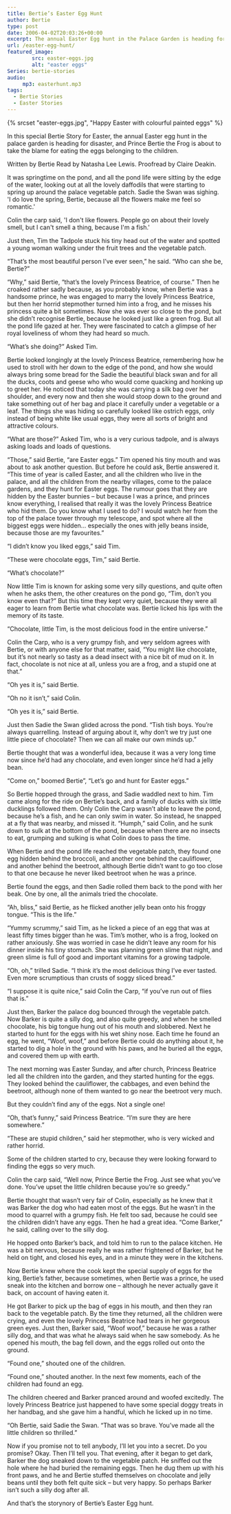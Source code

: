 ```yaml
---
title: Bertie’s Easter Egg Hunt
author: Bertie
type: post
date: 2006-04-02T20:03:26+00:00
excerpt: The annual Easter Egg hunt in the Palace Garden is heading for disaster, and Prince Bertie the Frog is about to take the blame for eating the eggs belonging to the children.
url: /easter-egg-hunt/
featured_image: 
        src: easter-eggs.jpg
        alt: "easter eggs"
Series: bertie-stories
audio: 
     mp3: easterhunt.mp3
tags:
  - Bertie Stories
  - Easter Stories
---
```


{% srcset "easter-eggs.jpg", "Happy Easter with colourful painted eggs" %}

In this special Bertie Story for Easter, the annual Easter egg hunt in the palace garden is heading for disaster, and Prince Bertie the Frog is about to take the blame for eating the eggs belonging to the children.

Written by Bertie
Read by Natasha Lee Lewis.
Proofread by Claire Deakin.

It was springtime on the pond, and all the pond life were sitting by the edge of the water, looking out at all the lovely daffodils that were starting to spring up around the palace vegetable patch. Sadie the Swan was sighing. 'I do love the spring, Bertie, because all the flowers make me feel so romantic.'

Colin the carp said, 'I don't like flowers. People go on about their lovely smell, but I can't smell a thing, because I'm a fish.'

Just then, Tim the Tadpole stuck his tiny head out of the water and spotted a young woman walking under the fruit trees and the vegetable patch.

&#8220;That&#8217;s the most beautiful person I&#8217;ve ever seen,&#8221; he said. &#8220;Who can she be, Bertie?&#8221;

&#8220;Why,&#8221; said Bertie, &#8220;that&#8217;s the lovely Princess Beatrice, of course.&#8221; Then he croaked rather sadly because, as you probably know, when Bertie was a handsome prince, he was engaged to marry the lovely Princess Beatrice, but then her horrid stepmother turned him into a frog, and he misses his princess quite a bit sometimes. Now she was ever so close to the pond, but she didn&#8217;t recognise Bertie, because he looked just like a green frog. But all the pond life gazed at her. They were fascinated to catch a glimpse of her royal loveliness of whom they had heard so much.

&#8220;What&#8217;s she doing?&#8221; Asked Tim.

Bertie looked longingly at the lovely Princess Beatrice, remembering how he used to stroll with her down to the edge of the pond, and how she would always bring some bread for the Sadie the beautiful black swan and for all the ducks, coots and geese who who would come quacking and honking up to greet her. He noticed that today she was carrying a silk bag over her shoulder, and every now and then she would stoop down to the ground and take something out of her bag and place it carefully under a vegetable or a leaf. The things she was hiding so carefully looked like ostrich eggs, only instead of being white like usual eggs, they were all sorts of bright and attractive colours.

&#8220;What are those?&#8221; Asked Tim, who is a very curious tadpole, and is always asking loads and loads of questions.

&#8220;Those,&#8221; said Bertie, &#8220;are Easter eggs.&#8221; Tim opened his tiny mouth and was about to ask another question. But before he could ask, Bertie answered it. &#8220;This time of year is called Easter, and all the children who live in the palace, and all the children from the nearby villages, come to the palace gardens, and they hunt for Easter eggs. The rumour goes that they are hidden by the Easter bunnies &#8211; but because I was a prince, and princes know everything, I realised that really it was the lovely Princess Beatrice who hid them. Do you know what I used to do? I would watch her from the top of the palace tower through my telescope, and spot where all the biggest eggs were hidden&#8230; especially the ones with jelly beans inside, because those are my favourites.&#8221;

&#8220;I didn&#8217;t know you liked eggs,&#8221; said Tim.

&#8220;These were chocolate eggs, Tim,&#8221; said Bertie.

&#8220;What&#8217;s chocolate?&#8221;

Now little Tim is known for asking some very silly questions, and quite often when he asks them, the other creatures on the pond go, &#8220;Tim, don&#8217;t you know even that?&#8221; But this time they kept very quiet, because they were all eager to learn from Bertie what chocolate was. Bertie licked his lips with the memory of its taste.

&#8220;Chocolate, little Tim, is the most delicious food in the entire universe.&#8221;

Colin the Carp, who is a very grumpy fish, and very seldom agrees with Bertie, or with anyone else for that matter, said, &#8220;You might like chocolate, but it&#8217;s not nearly so tasty as a dead insect with a nice bit of mud on it. In fact, chocolate is not nice at all, unless you are a frog, and a stupid one at that.&#8221;

&#8220;Oh yes it is,&#8221; said Bertie.

&#8220;Oh no it isn&#8217;t,&#8221; said Colin.

&#8220;Oh yes it is,&#8221; said Bertie.

Just then Sadie the Swan glided across the pond. &#8220;Tish tish boys. You&#8217;re always quarrelling. Instead of arguing about it, why don&#8217;t we try just one little piece of chocolate? Then we can all make our own minds up.&#8221;

Bertie thought that was a wonderful idea, because it was a very long time now since he&#8217;d had any chocolate, and even longer since he&#8217;d had a jelly bean.

&#8220;Come on,&#8221; boomed Bertie&#8221;, &#8220;Let&#8217;s go and hunt for Easter eggs.&#8221;

So Bertie hopped through the grass, and Sadie waddled next to him. Tim came along for the ride on Bertie&#8217;s back, and a family of ducks with six little ducklings followed them. Only Colin the Carp wasn&#8217;t able to leave the pond, because he&#8217;s a fish, and he can only swim in water. So instead, he snapped at a fly that was nearby, and missed it. &#8220;Humph,&#8221; said Colin, and he sunk down to sulk at the bottom of the pond, because when there are no insects to eat, grumping and sulking is what Colin does to pass the time.

When Bertie and the pond life reached the vegetable patch, they found one egg hidden behind the broccoli, and another one behind the cauliflower, and another behind the beetroot, although Bertie didn&#8217;t want to go too close to that one because he never liked beetroot when he was a prince.

Bertie found the eggs, and then Sadie rolled them back to the pond with her beak. One by one, all the animals tried the chocolate.

&#8220;Ah, bliss,&#8221; said Bertie, as he flicked another jelly bean onto his froggy tongue. &#8220;This is the life.&#8221;

&#8220;Yummy scrummy,&#8221; said Tim, as he licked a piece of an egg that was at least fifty times bigger than he was. Tim&#8217;s mother, who is a frog, looked on rather anxiously. She was worried in case he didn&#8217;t leave any room for his dinner inside his tiny stomach. She was planning green slime that night, and green slime is full of good and important vitamins for a growing tadpole.

&#8220;Oh, oh,&#8221; trilled Sadie. &#8220;I think it&#8217;s the most delicious thing I&#8217;ve ever tasted. Even more scrumptious than crusts of soggy sliced bread.&#8221;

&#8220;I suppose it is quite nice,&#8221; said Colin the Carp, &#8220;if you&#8217;ve run out of flies that is.&#8221;

Just then, Barker the palace dog bounced through the vegetable patch. Now Barker is quite a silly dog, and also quite greedy, and when he smelled chocolate, his big tongue hung out of his mouth and slobbered. Next he started to hunt for the eggs with his wet shiny nose. Each time he found an egg, he went, &#8220;Woof, woof,&#8221; and before Bertie could do anything about it, he started to dig a hole in the ground with his paws, and he buried all the eggs, and covered them up with earth.

The next morning was Easter Sunday, and after church, Princess Beatrice led all the children into the garden, and they started hunting for the eggs. They looked behind the cauliflower, the cabbages, and even behind the beetroot, although none of them wanted to go near the beetroot very much.

But they couldn&#8217;t find any of the eggs. Not a single one!

&#8220;Oh, that&#8217;s funny,&#8221; said Princess Beatrice. &#8220;I&#8217;m sure they are here somewhere.&#8221;

&#8220;These are stupid children,&#8221; said her stepmother, who is very wicked and rather horrid.

Some of the children started to cry, because they were looking forward to finding the eggs so very much.

Colin the carp said, &#8220;Well now, Prince Bertie the Frog. Just see what you&#8217;ve done. You&#8217;ve upset the little children because you&#8217;re so greedy.&#8221;

Bertie thought that wasn&#8217;t very fair of Colin, especially as he knew that it was Barker the dog who had eaten most of the eggs. But he wasn&#8217;t in the mood to quarrel with a grumpy fish. He felt too sad, because he could see the children didn&#8217;t have any eggs. Then he had a great idea. &#8220;Come Barker,&#8221; he said, calling over to the silly dog.

He hopped onto Barker&#8217;s back, and told him to run to the palace kitchen. He was a bit nervous, because really he was rather frightened of Barker, but he held on tight, and closed his eyes, and in a minute they were in the kitchens.

Now Bertie knew where the cook kept the special supply of eggs for the king, Bertie&#8217;s father, because sometimes, when Bertie was a prince, he used sneak into the kitchen and borrow one &#8211; although he never actually gave it back, on account of having eaten it.

He got Barker to pick up the bag of eggs in his mouth, and then they ran back to the vegetable patch. By the time they returned, all the children were crying, and even the lovely Princess Beatrice had tears in her gorgeous green eyes. Just then, Barker said, &#8220;Woof woof,&#8221; because he was a rather silly dog, and that was what he always said when he saw somebody. As he opened his mouth, the bag fell down, and the eggs rolled out onto the ground.

&#8220;Found one,&#8221; shouted one of the children.

&#8220;Found one,&#8221; shouted another. In the next few moments, each of the children had found an egg.

The children cheered and Barker pranced around and woofed excitedly. The lovely Princess Beatrice just happened to have some special doggy treats in her handbag, and she gave him a handful, which he licked up in no time.

&#8220;Oh Bertie, said Sadie the Swan. &#8220;That was so brave. You&#8217;ve made all the little children so thrilled.&#8221;

Now if you promise not to tell anybody, I&#8217;ll let you into a secret. Do you promise? Okay. Then I&#8217;ll tell you. That evening, after it began to get dark, Barker the dog sneaked down to the vegetable patch. He sniffed out the hole where he had buried the remaining eggs. Then he dug them up with his front paws, and he and Bertie stuffed themselves on chocolate and jelly beans until they both felt quite sick &#8211; but very happy. So perhaps Barker isn&#8217;t such a silly dog after all.

And that&#8217;s the storynory of Bertie&#8217;s Easter Egg hunt.